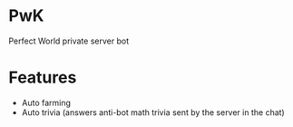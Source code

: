 # PwK
Perfect World private server bot
# Features
- Auto farming
- Auto trivia (answers anti-bot math trivia sent by the server in the chat)
